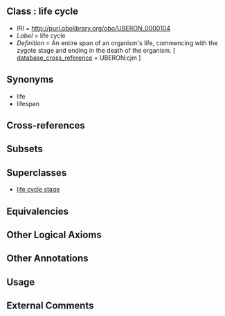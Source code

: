 
## Class : life cycle

 * *IRI* = http://purl.obolibrary.org/obo/UBERON_0000104
 * *Label* = life cycle
 * *Definition* = An entire span of an organism's life, commencing with the zygote stage and ending in the death of the organism. [ [database_cross_reference](../../ef/oboInOwl#hasDbXref.md) = UBERON:cjm ]

## Synonyms

 * life
 * lifespan

## Cross-references


## Subsets


## Superclasses

 * [life cycle stage](../../UBERON/05/UBERON_0000105.md)

## Equivalencies


## Other Logical Axioms


## Other Annotations


## Usage


## External Comments

